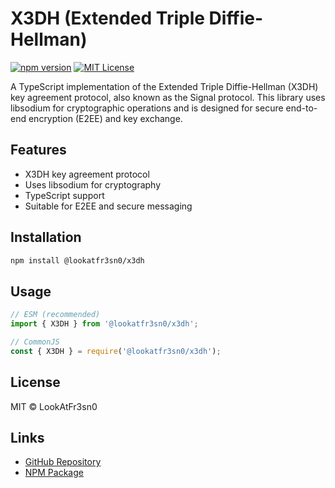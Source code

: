 # X3DH (Extended Triple Diffie-Hellman)

[![npm version](https://img.shields.io/npm/v/@lookatfr3sn0/x3dh)](https://www.npmjs.com/package/@lookatfr3sn0/x3dh)
[![MIT License](https://img.shields.io/badge/license-MIT-blue.svg)](LICENSE)

A TypeScript implementation of the Extended Triple Diffie-Hellman (X3DH) key agreement protocol, also known as the Signal protocol. This library uses libsodium for cryptographic operations and is designed for secure end-to-end encryption (E2EE) and key exchange.

## Features
- X3DH key agreement protocol
- Uses libsodium for cryptography
- TypeScript support
- Suitable for E2EE and secure messaging

## Installation

```sh
npm install @lookatfr3sn0/x3dh
```

## Usage

```typescript
// ESM (recommended)
import { X3DH } from '@lookatfr3sn0/x3dh';

// CommonJS
const { X3DH } = require('@lookatfr3sn0/x3dh');
```

## License

MIT © LookAtFr3sn0

## Links
- [GitHub Repository](https://github.com/LookAtFr3sn0/X3DH)
- [NPM Package](https://www.npmjs.com/package/@lookatfr3sn0/x3dh)